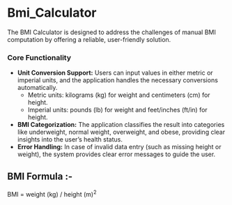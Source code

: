 # Bmi_Calculator
<p>
        The BMI Calculator is designed to address the challenges of manual BMI computation by offering a reliable, user-friendly solution.
</p>
<h3>Core Functionality</h3>
        <ul>
                <li>
                        <strong>Unit Conversion Support:</strong>
                        Users can input values in either metric or imperial units, and the application handles the necessary conversions automatically.
                        <br>
                        <ul>
                                <li>Metric units: kilograms (kg) for weight and centimeters (cm) for height.</li>
                                <li>Imperial units: pounds (lb) for weight and feet/inches (ft/in) for height.</li>
                        </ul>
                </li>
                <li>
                    <strong>BMI Categorization:</strong> 
                    The application classifies the result into categories like underweight, normal weight, overweight, and obese, providing clear insights into the user’s health status.
                </li>
                <li>
                    <strong>Error Handling:</strong> 
                    In case of invalid data entry (such as missing height or weight), the system provides clear error messages to guide the user.
                </li>
        </ul>
<h2>BMI Formula :-</h2>
BMI = <span>weight (kg)</span> / <span>height (m)<sup>2</sup>

